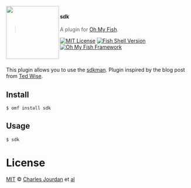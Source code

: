 <img src="https://cdn.rawgit.com/oh-my-fish/oh-my-fish/e4f1c2e0219a17e2c748b824004c8d0b38055c16/docs/logo.svg" align="left" width="144px" height="144px"/>

#### sdk
> A plugin for [Oh My Fish][omf-link].

[![MIT License](https://img.shields.io/badge/license-MIT-007EC7.svg?style=flat-square)](/LICENSE)
[![Fish Shell Version](https://img.shields.io/badge/fish-v2.2.0-007EC7.svg?style=flat-square)](https://fishshell.com)
[![Oh My Fish Framework](https://img.shields.io/badge/Oh%20My%20Fish-Framework-007EC7.svg?style=flat-square)](https://www.github.com/oh-my-fish/oh-my-fish)

<br/>

This plugin allows you to use the [sdkman][sdkman_link].
Plugin inspired by the blog post from [Ted Wise][inspired_by].


## Install

```fish
$ omf install sdk
```


## Usage

```fish
$ sdk
```


# License

[MIT][mit] © [Charles Jourdan][author] et [al][contributors]


[mit]:            https://opensource.org/licenses/MIT
[author]:         https://github.com/deather
[contributors]:   https://github.com/deather/plugin-sdk/graphs/contributors
[omf-link]:       https://www.github.com/oh-my-fish/oh-my-fish

[license-badge]:  https://img.shields.io/badge/license-MIT-007EC7.svg?style=flat-square
[inspired_by]:    http://tedwise.com/2016/02/26/using-sdkman-with-the-fish-shell
[sdkman_link]:    http://sdkman.io
